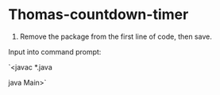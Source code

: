 # Thomas-countdown-timer

1. Remove the package from the first line of code, then save.

Input into command prompt:

`<javac *.java

java Main>`
